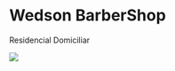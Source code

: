 <h1>Wedson BarberShop</h1>
<p>Residencial Domiciliar</p>

<img src="https://github.com/user-attachments/assets/c0c8e053-4794-42f0-805a-36a0462bbeee"/>

